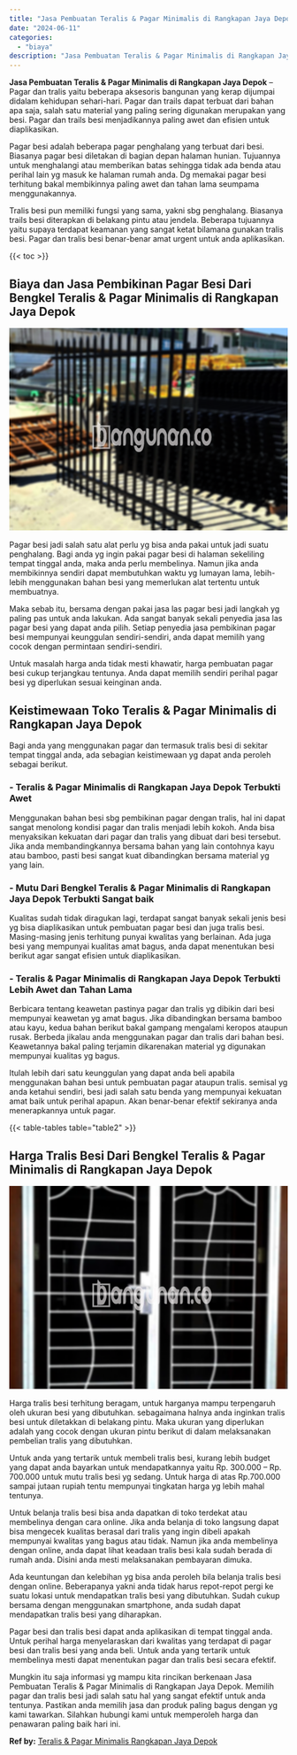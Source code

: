 ```yaml
---
title: "Jasa Pembuatan Teralis & Pagar Minimalis di Rangkapan Jaya Depok"
date: "2024-06-11"
categories: 
  - "biaya"
description: "Jasa Pembuatan Teralis & Pagar Minimalis di Rangkapan Jaya Depok. Mungkin itu saja informasi yg mampu kita rincikan berkenaan Jasa Pembuatan Teralis & Pagar..."
---
```


**Jasa Pembuatan Teralis & Pagar Minimalis di Rangkapan Jaya Depok** – Pagar dan tralis yaitu beberapa aksesoris bangunan yang kerap dijumpai didalam kehidupan sehari-hari. Pagar dan trails dapat terbuat dari bahan apa saja, salah satu material yang paling sering digunakan merupakan yang besi. Pagar dan trails besi menjadikannya paling awet dan efisien untuk diaplikasikan.

Pagar besi adalah beberapa pagar penghalang yang terbuat dari besi. Biasanya pagar besi diletakan di bagian depan halaman hunian. Tujuannya untuk menghalangi atau memberikan batas sehingga tidak ada benda atau perihal lain yg masuk ke halaman rumah anda. Dg memakai pagar besi terhitung bakal membikinnya paling awet dan tahan lama seumpama menggunakannya.

Tralis besi pun memiliki fungsi yang sama, yakni sbg penghalang. Biasanya trails besi diterapkan di belakang pintu atau jendela. Beberapa tujuannya yaitu supaya terdapat keamanan yang sangat ketat bilamana gunakan tralis besi. Pagar dan tralis besi benar-benar amat urgent untuk anda aplikasikan.

{{< toc >}}

## Biaya dan Jasa Pembikinan Pagar Besi Dari Bengkel Teralis & Pagar Minimalis di Rangkapan Jaya Depok

![Jasa Pembuatan Teralis & Pagar Minimalis di Rangkapan Jaya Depok](/images/pagar-minimalis-murah-31.png)

Pagar besi jadi salah satu alat perlu yg bisa anda pakai untuk jadi suatu penghalang. Bagi anda yg ingin pakai pagar besi di halaman sekeliling tempat tinggal anda, maka anda perlu membelinya. Namun jika anda membikinnya sendiri dapat membutuhkan waktu yg lumayan lama, lebih-lebih menggunakan bahan besi yang memerlukan alat tertentu untuk membuatnya.

Maka sebab itu, bersama dengan pakai jasa las pagar besi jadi langkah yg paling pas untuk anda lakukan. Ada sangat banyak sekali penyedia jasa las pagar besi yang dapat anda pilih. Setiap penyedia jasa pembikinan pagar besi mempunyai keunggulan sendiri-sendiri, anda dapat memilih yang cocok dengan permintaan sendiri-sendiri.

Untuk masalah harga anda tidak mesti khawatir, harga pembuatan pagar besi cukup terjangkau tentunya. Anda dapat memilih sendiri perihal pagar besi yg diperlukan sesuai keinginan anda.

## Keistimewaan Toko Teralis & Pagar Minimalis di Rangkapan Jaya Depok

Bagi anda yang menggunakan pagar dan termasuk tralis besi di sekitar tempat tinggal anda, ada sebagian keistimewaan yg dapat anda peroleh sebagai berikut.

### \- Teralis & Pagar Minimalis di Rangkapan Jaya Depok Terbukti Awet

Menggunakan bahan besi sbg pembikinan pagar dengan tralis, hal ini dapat sangat menolong kondisi pagar dan tralis menjadi lebih kokoh. Anda bisa menyaksikan kekuatan dari pagar dan tralis yang dibuat dari besi tersebut. Jika anda membandingkannya bersama bahan yang lain contohnya kayu atau bamboo, pasti besi sangat kuat dibandingkan bersama material yg yang lain.

### \- Mutu Dari Bengkel Teralis & Pagar Minimalis di Rangkapan Jaya Depok Terbukti Sangat baik

Kualitas sudah tidak diragukan lagi, terdapat sangat banyak sekali jenis besi yg bisa diaplikasikan untuk pembuatan pagar besi dan juga tralis besi. Masing-masing jenis terhitung punyai kwalitas yang berlainan. Ada juga besi yang mempunyai kualitas amat bagus, anda dapat menentukan besi berikut agar sangat efisien untuk diaplikasikan.

### \- Teralis & Pagar Minimalis di Rangkapan Jaya Depok Terbukti Lebih Awet dan Tahan Lama

Berbicara tentang keawetan pastinya pagar dan tralis yg dibikin dari besi mempunyai keawetan yg amat bagus. Jika dibandingkan bersama bamboo atau kayu, kedua bahan berikut bakal gampang mengalami keropos ataupun rusak. Berbeda jikalau anda menggunakan pagar dan tralis dari bahan besi. Keawetannya bakal paling terjamin dikarenakan material yg digunakan mempunyai kualitas yg bagus.

Itulah lebih dari satu keunggulan yang dapat anda beli apabila menggunakan bahan besi untuk pembuatan pagar ataupun tralis. semisal yg anda ketahui sendiri, besi jadi salah satu benda yang mempunyai kekuatan amat baik untuk perihal apapun. Akan benar-benar efektif sekiranya anda menerapkannya untuk pagar.

{{< table-tables table="table2" >}}

## Harga Tralis Besi Dari Bengkel Teralis & Pagar Minimalis di Rangkapan Jaya Depok

![Jasa Pembuatan Teralis & Pagar Minimalis di Rangkapan Jaya Depok](/images/teralis-minimalis-murah-38.png)

Harga tralis besi terhitung beragam, untuk harganya mampu terpengaruh oleh ukuran besi yang dibutuhkan. sebagaimana halnya anda inginkan tralis besi untuk diletakkan di belakang pintu. Maka ukuran yang diperlukan adalah yang cocok dengan ukuran pintu berikut di dalam melaksanakan pembelian tralis yang dibutuhkan.

Untuk anda yang tertarik untuk membeli tralis besi, kurang lebih budget yang dapat anda bayarkan untuk mendapatkannya yaitu Rp. 300.000 – Rp. 700.000 untuk mutu tralis besi yg sedang. Untuk harga di atas Rp.700.000 sampai jutaan rupiah tentu mempunyai tingkatan harga yg lebih mahal tentunya.

Untuk belanja tralis besi bisa anda dapatkan di toko terdekat atau membelinya dengan cara online. Jika anda belanja di toko langsung dapat bisa mengecek kualitas berasal dari tralis yang ingin dibeli apakah mempunyai kwalitas yang bagus atau tidak. Namun jika anda membelinya dengan online, anda dapat lihat keadaan tralis besi kala sudah berada di rumah anda. Disini anda mesti melaksanakan pembayaran dimuka.

Ada keuntungan dan kelebihan yg bisa anda peroleh bila belanja tralis besi dengan online. Beberapanya yakni anda tidak harus repot-repot pergi ke suatu lokasi untuk mendapatkan tralis besi yang dibutuhkan. Sudah cukup bersama dengan menggunakan smartphone, anda sudah dapat mendapatkan tralis besi yang diharapkan.

Pagar besi dan tralis besi dapat anda aplikasikan di tempat tinggal anda. Untuk perihal harga menyelaraskan dari kwalitas yang terdapat di pagar besi dan tralis besi yang anda beli. Untuk anda yang tertarik untuk membelinya mesti dapat menentukan pagar dan tralis besi secara efektif.

Mungkin itu saja informasi yg mampu kita rincikan berkenaan Jasa Pembuatan Teralis & Pagar Minimalis di Rangkapan Jaya Depok. Memilih pagar dan tralis besi jadi salah satu hal yang sangat efektif untuk anda tentunya. Pastikan anda memilih jasa dan produk paling bagus dengan yg kami tawarkan. Silahkan hubungi kami untuk memperoleh harga dan penawaran paling baik hari ini.

**Ref by:** [Teralis & Pagar Minimalis Rangkapan Jaya Depok](https://id.wikipedia.org/wiki/Teralis)
